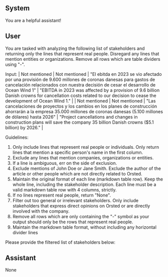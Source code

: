 ## System

You are a helpful assistant!

## User


You are tasked with analyzing the following list of stakeholders and returning only the lines that represent real people. Disregard any lines that mention entities or organizations. Remove all rows which are table dividers using "-".

Input:
| Not mentioned | Not mentioned | "El ebitda en 2023 se vio afectado por una provisión de 9.600 millones de coronas danesas para gastos de cancelación relacionados con nuestra decisión de cesar el desarrollo de Ocean Wind 1" | "EBITDA in 2023 was affected by a provision of 9.6 billion Danish crowns for cancellation costs related to our decision to cease the development of Ocean Wind 1." |
| Not mentioned | Not mentioned | "Las cancelaciones de proyectos y los cambios en los planes de construcción ahorrarán a la empresa 35.000 millones de coronas danesas (5.100 millones de dólares) hasta 2026" | "Project cancellations and changes in construction plans will save the company 35 billion Danish crowns ($5.1 billion) by 2026." |

Guidelines:
1. Only include lines that represent real people or individuals. Only return lines that mention a specific person's name in the first column.
2. Exclude any lines that mention companies, organizations or entities.
3. If a line is ambiguous, err on the side of exclusion.
4. Exclude mentions of John Doe or Jane Smith. Exclude the author of the article or other people which are not directly related to Orsted.
5. Maintain the original format of each line (markdown table row). Keep the whole line, including the stakeholder description. Each line must be a valid markdown table row with 4 columns, strictly.
6. If no lines represent real people, return "None".
7. Filter out too general or irrelevant stakeholders. Only include stakeholders that express direct opinions on Orsted or are directly involved with the company.
8. Remove all rows which are only containing the "-" symbol as your output should only be the rows that represent real people.
9. Maintain the markdown table format, without including any horizontal divider lines

Please provide the filtered list of stakeholders below:
        

## Assistant

None

